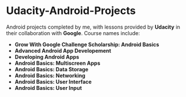 # Udacity-Android-Projects
Android projects completed by me, with lessons provided by **Udacity** in their collaboration with **Google**. Course names include:
  - **Grow With Google Challenge Scholarship: Android Basics**
  - **Advanced Android App Developement**
  - **Developing Android Apps**
  - **Android Basics: Multiscreen Apps**
  - **Android Basics: Data Storage**
  - **Android Basics: Networking**
  - **Android Basics: User Interface**
  - **Android Basics: User Input**
